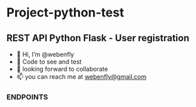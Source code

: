 # Project-python-test

<h2>REST API Python Flask - User registration </h2>

- 👋 Hi, I’m @webenfly
- 👀 Code to see and test
- 💞️ looking forward to collaborate
- 📫 you can reach me at webenfly@gmail.com

<h3>ENDPOINTS </h3>
